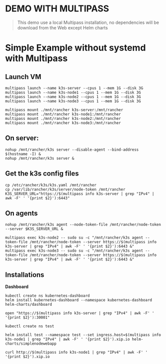 DEMO WITH MULTIPASS
===================

> This demo use a local Multipass installation,
> no dependencies will be download from the Web except Helm charts

# Simple Example without systemd with Multipass

## Launch VM
```
multipass launch --name k3s-server --cpus 1 --mem 1G --disk 3G
multipass launch --name k3s-node1 --cpus 1 --mem 1G --disk 3G
multipass launch --name k3s-node2 --cpus 1 --mem 1G --disk 3G
multipass launch --name k3s-node3 --cpus 1 --mem 1G --disk 3G

multipass mount ./mnt/rancher k3s-server:/mnt/rancher
multipass mount ./mnt/rancher k3s-node1:/mnt/rancher
multipass mount ./mnt/rancher k3s-node2:/mnt/rancher
multipass mount ./mnt/rancher k3s-node3:/mnt/rancher
```

## On server:
```
nohup /mnt/rancher/k3s server --disable-agent --bind-address $(hostname -I) &
nohup /mnt/rancher/k3s server &
```

## Get the k3s config files
```
cp /etc/rancher/k3s/k3s.yaml /mnt/rancher
cp /var/lib/rancher/k3s/server/node-token /mnt/rancher
K3S_SERVER_URL="https://$(multipass info k3s-server | grep "IPv4" | awk -F' ' '{print $2}'):6443"
```

## On agents
```
nohup /mnt/rancher/k3s agent --node-token-file /mnt/rancher/node-token --server $K3S_SERVER_URL &

multipass exec k3s-node2 -- sudo su -c "/mnt/rancher/k3s agent --token-file /mnt/rancher/node-token --server https://$(multipass info k3s-server | grep "IPv4" | awk -F' ' '{print $2}'):6443 &"
multipass exec k3s-node3 -- sudo su -c "/mnt/rancher/k3s agent --token-file /mnt/rancher/node-token --server https://$(multipass info k3s-server | grep "IPv4" | awk -F' ' '{print $2}'):6443 &"
```

## Installations

**Dashboard**
```
kubectl create ns kubernetes-dashboard
helm install kubernetes-dashboard --namespace kubernetes-dashboard helm-charts/dashboard

open "https://$(multipass info k3s-server | grep "IPv4" | awk -F' ' '{print $2}'):30001"
```

```
kubectl create ns test

helm install test --namespace test --set ingress.host=$(multipass info k3s-node1 | grep "IPv4" | awk -F' ' '{print $2}').xip.io helm-charts/simplenodewebapp

curl http://$(multipass info k3s-node1 | grep "IPv4" | awk -F' ' '{print $2}').xip.io
```
